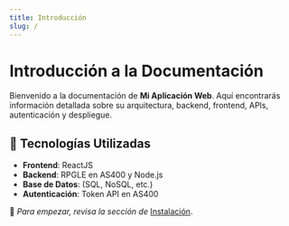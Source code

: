 ```yaml
---
title: Introducción
slug: /
---
```


# Introducción a la Documentación

Bienvenido a la documentación de **Mi Aplicación Web**. Aquí encontrarás información detallada sobre su arquitectura, backend, frontend, APIs, autenticación y despliegue.

## 🚀 Tecnologías Utilizadas
- **Frontend**: ReactJS
- **Backend**: RPGLE en AS400 y Node.js
- **Base de Datos**: (SQL, NoSQL, etc.)
- **Autenticación**: Token API en AS400

📌 *Para empezar, revisa la sección de* [Instalación](./instalacion.md).
